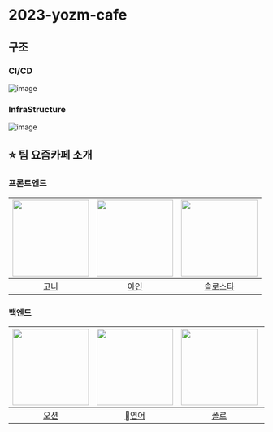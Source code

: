 # 2023-yozm-cafe

## 구조
### CI/CD
![image](https://github.com/woowacourse-teams/2023-yozm-cafe/assets/86547109/603f8fb0-e0cb-483d-a2ec-7570c01702a9)

### InfraStructure
![image](https://github.com/woowacourse-teams/2023-yozm-cafe/assets/86547109/d7432f5a-631d-44ce-acab-6209c0839b3a)

## ⭐️ 팀 요즘카페 소개
### 프론트엔드
|<img src="https://avatars.githubusercontent.com/u/122500517?v=4" width="150" height="150">|<img src ="https://avatars.githubusercontent.com/u/95906910?v=4)" width="150" height="150">|<img src ="https://avatars.githubusercontent.com/u/20203944?v=4)" width="150" height="150">
|:-:|:-:|:-:|
|[고니](https://github.com/jeongwusi)|[아인](https://github.com/geuntaek1013)|[솔로스타](https://github.com/solo5star)
### 백엔드
|<img src="https://avatars.githubusercontent.com/u/86547109?v=4" width="150" height="150">|<img src ="https://avatars.githubusercontent.com/u/93072571?v=4)" width="150" height="150">|<img src ="https://avatars.githubusercontent.com/u/96301958?v=4)" width="150" height="150">|<img src ="https://avatars.githubusercontent.com/u/96762301?v=4)" width="150" height="150">
|:-:|:-:|:-:|:-:|
|[오션](https://github.com/donghae-kim)|[연어](https://github.com/nuyh99)|[폴로](https://github.com/green-kong)|[도치](https://github.com/hum02)|
